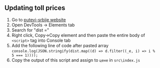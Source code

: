 ## Updating toll prices

1. Go to [putevi-srbije website](https://www.putevi-srbije.rs/index.php/категоризација-возила-ценовник-путарине)
1. Open DevTools -> Elements tab
1. Search for "dist ="
1. Right click, Copy->Copy element and then paste the entire body of `<script>` tag into Console tab
1. Add the following line of code after pasted array
`console.log(JSON.stringify(dist.map((d) => d.filter((_e, i) => i % 5 === 1))));`
1. Copy the output of this script and assign to `цене` in `src\index.js`
